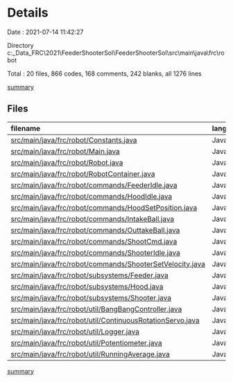 # Details

Date : 2021-07-14 11:42:27

Directory c:\_Data\_FRC\2021\FeederShooterSol\FeederShooterSol\src\main\java\frc\robot

Total : 20 files,  866 codes, 168 comments, 242 blanks, all 1276 lines

[summary](results.md)

## Files
| filename | language | code | comment | blank | total |
| :--- | :--- | ---: | ---: | ---: | ---: |
| [src/main/java/frc/robot/Constants.java](/src/main/java/frc/robot/Constants.java) | Java | 56 | 0 | 13 | 69 |
| [src/main/java/frc/robot/Main.java](/src/main/java/frc/robot/Main.java) | Java | 8 | 0 | 4 | 12 |
| [src/main/java/frc/robot/Robot.java](/src/main/java/frc/robot/Robot.java) | Java | 47 | 0 | 15 | 62 |
| [src/main/java/frc/robot/RobotContainer.java](/src/main/java/frc/robot/RobotContainer.java) | Java | 37 | 0 | 10 | 47 |
| [src/main/java/frc/robot/commands/FeederIdle.java](/src/main/java/frc/robot/commands/FeederIdle.java) | Java | 28 | 1 | 8 | 37 |
| [src/main/java/frc/robot/commands/HoodIdle.java](/src/main/java/frc/robot/commands/HoodIdle.java) | Java | 28 | 1 | 8 | 37 |
| [src/main/java/frc/robot/commands/HoodSetPosition.java](/src/main/java/frc/robot/commands/HoodSetPosition.java) | Java | 27 | 1 | 9 | 37 |
| [src/main/java/frc/robot/commands/IntakeBall.java](/src/main/java/frc/robot/commands/IntakeBall.java) | Java | 48 | 5 | 13 | 66 |
| [src/main/java/frc/robot/commands/OuttakeBall.java](/src/main/java/frc/robot/commands/OuttakeBall.java) | Java | 64 | 1 | 15 | 80 |
| [src/main/java/frc/robot/commands/ShootCmd.java](/src/main/java/frc/robot/commands/ShootCmd.java) | Java | 15 | 0 | 6 | 21 |
| [src/main/java/frc/robot/commands/ShooterIdle.java](/src/main/java/frc/robot/commands/ShooterIdle.java) | Java | 28 | 1 | 8 | 37 |
| [src/main/java/frc/robot/commands/ShooterSetVelocity.java](/src/main/java/frc/robot/commands/ShooterSetVelocity.java) | Java | 27 | 0 | 9 | 36 |
| [src/main/java/frc/robot/subsystems/Feeder.java](/src/main/java/frc/robot/subsystems/Feeder.java) | Java | 111 | 56 | 29 | 196 |
| [src/main/java/frc/robot/subsystems/Hood.java](/src/main/java/frc/robot/subsystems/Hood.java) | Java | 66 | 23 | 18 | 107 |
| [src/main/java/frc/robot/subsystems/Shooter.java](/src/main/java/frc/robot/subsystems/Shooter.java) | Java | 91 | 31 | 22 | 144 |
| [src/main/java/frc/robot/util/BangBangController.java](/src/main/java/frc/robot/util/BangBangController.java) | Java | 57 | 0 | 17 | 74 |
| [src/main/java/frc/robot/util/ContinuousRotationServo.java](/src/main/java/frc/robot/util/ContinuousRotationServo.java) | Java | 15 | 0 | 4 | 19 |
| [src/main/java/frc/robot/util/Logger.java](/src/main/java/frc/robot/util/Logger.java) | Java | 45 | 48 | 16 | 109 |
| [src/main/java/frc/robot/util/Potentiometer.java](/src/main/java/frc/robot/util/Potentiometer.java) | Java | 35 | 0 | 9 | 44 |
| [src/main/java/frc/robot/util/RunningAverage.java](/src/main/java/frc/robot/util/RunningAverage.java) | Java | 33 | 0 | 9 | 42 |

[summary](results.md)